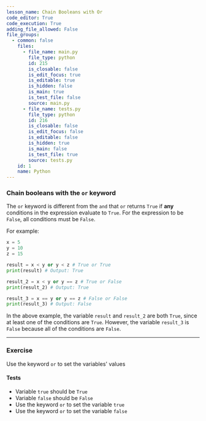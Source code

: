 ```yaml
---
lesson_name: Chain Booleans with Or
code_editor: True
code_execution: True
adding_file_allowed: False
file_groups:
  - common: false
    files:
      - file_name: main.py
        file_type: python
        id: 215
        is_closable: false
        is_edit_focus: true
        is_editable: true
        is_hidden: false
        is_main: true
        is_test_file: false
        source: main.py
      - file_name: tests.py
        file_type: python
        id: 216
        is_closable: false
        is_edit_focus: false
        is_editable: false
        is_hidden: true
        is_main: false
        is_test_file: true
        source: tests.py
    id: 1
    name: Python
---
```


### Chain booleans with the `or` keyword

The `or` keyword is different from the `and` that `or` returns `True` if **any** conditions in the expression evaluate to `True`. For the expression to be `False`, all conditions must be `False`.

For example:

```python
x = 5
y = 10
z = 15

result = x < y or y < z # True or True
print(result) # Output: True

result_2 = x < y or y == z # True or False
print(result_2) # Output: True

result_3 = x == y or y == z # False or False
print(result_3) # Output: False
```

In the above example, the variable `result` and `result_2` are both `True`, since at least one of the conditions are `True`. However, the variable `result_3` is `False` because all of the conditions are `False`.

---

### Exercise

Use the keyword `or` to set the variables' values

#### Tests

<ul>
<li id="test-1">Variable <code>true</code> should be <code>True</code></li>
<li id="test-2">Variable <code>false</code> should be <code>False</code></li>
<li id="test-3">Use the keyword <code>or</code> to set the variable <code>true</code></li>
<li id="test-4">Use the keyword <code>or</code> to set the variable <code>false</code></li>
</ul>

